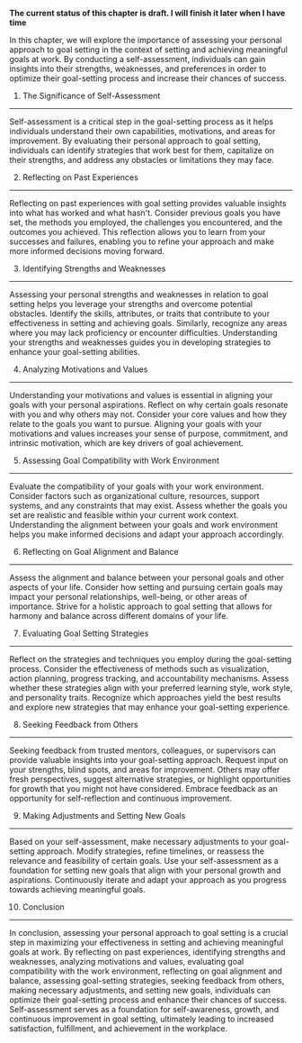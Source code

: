 **The current status of this chapter is draft. I will finish it later when I have time**

In this chapter, we will explore the importance of assessing your personal approach to goal setting in the context of setting and achieving meaningful goals at work. By conducting a self-assessment, individuals can gain insights into their strengths, weaknesses, and preferences in order to optimize their goal-setting process and increase their chances of success.

1. The Significance of Self-Assessment
--------------------------------------

Self-assessment is a critical step in the goal-setting process as it helps individuals understand their own capabilities, motivations, and areas for improvement. By evaluating their personal approach to goal setting, individuals can identify strategies that work best for them, capitalize on their strengths, and address any obstacles or limitations they may face.

2. Reflecting on Past Experiences
---------------------------------

Reflecting on past experiences with goal setting provides valuable insights into what has worked and what hasn't. Consider previous goals you have set, the methods you employed, the challenges you encountered, and the outcomes you achieved. This reflection allows you to learn from your successes and failures, enabling you to refine your approach and make more informed decisions moving forward.

3. Identifying Strengths and Weaknesses
---------------------------------------

Assessing your personal strengths and weaknesses in relation to goal setting helps you leverage your strengths and overcome potential obstacles. Identify the skills, attributes, or traits that contribute to your effectiveness in setting and achieving goals. Similarly, recognize any areas where you may lack proficiency or encounter difficulties. Understanding your strengths and weaknesses guides you in developing strategies to enhance your goal-setting abilities.

4. Analyzing Motivations and Values
-----------------------------------

Understanding your motivations and values is essential in aligning your goals with your personal aspirations. Reflect on why certain goals resonate with you and why others may not. Consider your core values and how they relate to the goals you want to pursue. Aligning your goals with your motivations and values increases your sense of purpose, commitment, and intrinsic motivation, which are key drivers of goal achievement.

5. Assessing Goal Compatibility with Work Environment
-----------------------------------------------------

Evaluate the compatibility of your goals with your work environment. Consider factors such as organizational culture, resources, support systems, and any constraints that may exist. Assess whether the goals you set are realistic and feasible within your current work context. Understanding the alignment between your goals and work environment helps you make informed decisions and adapt your approach accordingly.

6. Reflecting on Goal Alignment and Balance
-------------------------------------------

Assess the alignment and balance between your personal goals and other aspects of your life. Consider how setting and pursuing certain goals may impact your personal relationships, well-being, or other areas of importance. Strive for a holistic approach to goal setting that allows for harmony and balance across different domains of your life.

7. Evaluating Goal Setting Strategies
-------------------------------------

Reflect on the strategies and techniques you employ during the goal-setting process. Consider the effectiveness of methods such as visualization, action planning, progress tracking, and accountability mechanisms. Assess whether these strategies align with your preferred learning style, work style, and personality traits. Recognize which approaches yield the best results and explore new strategies that may enhance your goal-setting experience.

8. Seeking Feedback from Others
-------------------------------

Seeking feedback from trusted mentors, colleagues, or supervisors can provide valuable insights into your goal-setting approach. Request input on your strengths, blind spots, and areas for improvement. Others may offer fresh perspectives, suggest alternative strategies, or highlight opportunities for growth that you might not have considered. Embrace feedback as an opportunity for self-reflection and continuous improvement.

9. Making Adjustments and Setting New Goals
-------------------------------------------

Based on your self-assessment, make necessary adjustments to your goal-setting approach. Modify strategies, refine timelines, or reassess the relevance and feasibility of certain goals. Use your self-assessment as a foundation for setting new goals that align with your personal growth and aspirations. Continuously iterate and adapt your approach as you progress towards achieving meaningful goals.

10. Conclusion
--------------

In conclusion, assessing your personal approach to goal setting is a crucial step in maximizing your effectiveness in setting and achieving meaningful goals at work. By reflecting on past experiences, identifying strengths and weaknesses, analyzing motivations and values, evaluating goal compatibility with the work environment, reflecting on goal alignment and balance, assessing goal-setting strategies, seeking feedback from others, making necessary adjustments, and setting new goals, individuals can optimize their goal-setting process and enhance their chances of success. Self-assessment serves as a foundation for self-awareness, growth, and continuous improvement in goal setting, ultimately leading to increased satisfaction, fulfillment, and achievement in the workplace.
